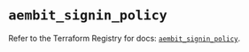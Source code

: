 # `aembit_signin_policy`

Refer to the Terraform Registry for docs: [`aembit_signin_policy`](https://registry.terraform.io/providers/aembit/aembit/1.25.1/docs/resources/signin_policy).
